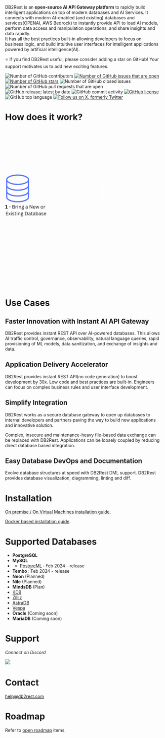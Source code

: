 DB2Rest is an **open-source AI API Gateway platform** to rapidly build intelligent applications on top of modern databases and 
AI Services.
It connects with modern AI-enabled (and existing) databases and services(OPENAI, AWS Bedrock) to instantly provide API to load AI models, perform data access and manipulation operations, and share insights and data rapidly.  
It has all the best practices built-in allowing developers to focus on business logic, and build intuitive user interfaces for intelligent applications powered by artificial intelligence(AI).

:star: If you find DB2Rest useful, please consider adding a star on GitHub! Your support motivates us to add new exciting features.

![Number of GitHub contributors](https://img.shields.io/github/contributors/kdhrubo/db2rest)
[![Number of GitHub issues that are open](https://img.shields.io/github/issues/kdhrubo/db2rest)](https://github.com/kdhrubo/db2rest/issues)
[![Number of GitHub stars](https://img.shields.io/github/stars/kdhrubo/db2rest)](https://github.com/kdhrubo/db2rest/stargazers)
![Number of GitHub closed issues](https://img.shields.io/github/issues-closed/kdhrubo/db2rest)
![Number of GitHub pull requests that are open](https://img.shields.io/github/issues-pr-raw/kdhrubo/db2rest)
![GitHub release; latest by date](https://img.shields.io/github/v/release/kdhrubo/db2rest)
![GitHub commit activity](https://img.shields.io/github/commit-activity/m/kdhrubo/db2rest)
[![GitHub license](https://img.shields.io/github/license/kdhrubo/db2rest)](https://github.com/kdhrubo/db2rest)
![GitHub top language](https://img.shields.io/github/languages/top/kdhrubo/db2rest)
[![Follow us on X, formerly Twitter](https://img.shields.io/twitter/follow/db2rest?style=social)](https://twitter.com/db2rest)


# How does it work?

![DB2Rest- How it works?](assets/db2rest-how-it-works.gif "DB2Rest")


# Use Cases 

## Faster Innovation with Instant AI API Gateway

DB2Rest provides instant REST API over AI-powered databases.  This allows AI traffic control, governance, observability, natural language queries, rapid provisioning of ML models, data sanitization, and exchange of insights and data.

## Application Delivery Accelerator
DB2Rest provides instant REST API(no code generation) to boost development by 30x. Low code and best practices are built-in. Engineers can focus on complex business rules and user interface development.  

## Simplify Integration
DB2Rest works as a secure database gateway to open up databases to internal developers and partners paving the way to build new applications and innovative solution.

Complex, insecure and maintenance-heavy file-based data exchange can be replaced with DB2Rest. Applications can be loosely coupled by reducing direct database based integration.


## Easy Database DevOps and Documentation
Evolve database structures at speed with DB2Rest DML support. DB2Rest provides database visualization, diagramming, linting and diff.


# Installation 

[On premise / On Virtual Machines installation guide](https://db2rest.com/docs/intro).

[Docker based installation guide](https://db2rest.com/docs/installation-running-with-docker).


# Supported Databases

- **PostgreSQL**
- **MySQL**
- - [PostgreML](https://postgresml.org/) : Feb 2024 - release
- **Tembo** : Feb 2024 - release
- **Neon** (Planned)
- **Nile** (Planned)
- **MindsDB** (Plan)
- [KDB](https://kdb.ai/)
- [Zilliz](https://zilliz.com/)
- [AstraDB](https://www.datastax.com/products/datastax-astra)
- [Vespa](https://vespa.ai/)
- **Oracle** (Coming soon)
- **MariaDB** (Coming soon)

# Support

*Connect on Discord*

[![](https://dcbadge.vercel.app/api/server/gytFPNW656?theme=discord)](https://discord.gg/gytFPNW656)



# Contact

<help@db2rest.com>

# Roadmap

Refer to [open roadmap](https://db2rest.com/roadmap/) items.
